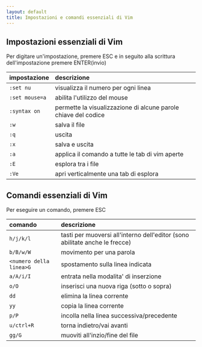 ```yaml
---
layout: default
title: Impostazioni e comandi essenziali di Vim 
---
```


## Impostazioni essenziali di Vim
Per digitare un'impostazione, premere ESC e in seguito alla scrittura dell'impostazione premere ENTER(invio)

| impostazione | descrizione |
|:----------|:-------|
| `:set nu` | visualizza il numero per ogni linea |
| `:set mouse=a`| abilita l'utilizzo del mouse |
| `:syntax on`| permette la visualizzazione di alcune parole chiave del codice |
| `:w` | salva il file |
| `:q` | uscita |
| `:x` | salva e uscita |
| `:a` | applica il comando a tutte le tab di vim aperte |
| `:E` | esplora tra i file |
| `:Ve` | apri verticalmente una tab di esplora |

## Comandi essenziali di Vim
Per eseguire un comando, premere ESC

| comando | descrizione |
|:----------|:-------|
| `h/j/k/l` | tasti per muoversi all'interno dell'editor (sono abilitate anche le frecce) |
| `b/B/w/W`| movimento per una parola |
| `<numero della linea>G`| spostamento sulla linea indicata |
| `a/A/i/I` | entrata nella modalita' di inserzione |
| `o/O` | inserisci una nuova riga (sotto o sopra) |
| `dd` | elimina la linea corrente |
| `yy` | copia la linea corrente |
| `p/P` | incolla nella linea successiva/precedente |
| `u/ctrl+R` | torna indietro/vai avanti |
| `gg/G` | muoviti all'inzio/fine del file |

